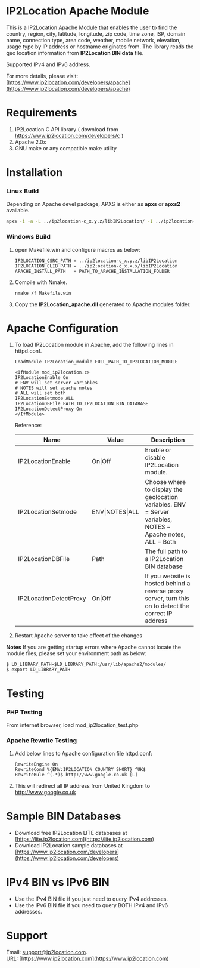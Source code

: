 # IP2Location Apache Module

This is a IP2Location Apache Module that enables the user to find the country, region, city, latitude, longitude, 
zip code, time zone, ISP, domain name, connection type, area code, weather, mobile network, elevation, 
usage type by IP address or hostname originates from. The library reads the geo location information
from **IP2Location BIN data** file.

Supported IPv4 and IPv6 address.

For more details, please visit:
[https://www.ip2location.com/developers/apache](https://www.ip2location.com/developers/apache)

# Requirements
1. IP2Location C API library ( download from https://www.ip2location.com/developers/c )
2. Apache 2.0x
3. GNU make or any compatible make utility

# Installation
### Linux Build
Depending on  Apache devel package, APXS is either as **apxs** or **apxs2** available.

```bash
apxs -i -a -L ../ip2location-c_x.y.z/libIP2Location/ -I ../ip2location-c-x.y.z/libIP2Location/ -l IP2Location -c mod_ip2location.c
```



### Windows Build
1. open Makefile.win and configure macros as below:    

   ```
   IP2LOCATION_CSRC_PATH = ../ip2location-c_x.y.z/libIP2Location
   IP2LOCATION_CLIB_PATH = ../ip2;ocation-c_x.x.x/libIP2Location
   APACHE_INSTALL_PATH   = PATH_TO_APACHE_INSTALLATION_FOLDER
   ```

2. Compile with Nmake.

   ```
   nmake /f Makefile.win
   ```

3. Copy the **IP2Location_apache.dll** generated to Apache modules folder.

   

# Apache Configuration
1. To load IP2Location module in Apache,  add the following lines in httpd.conf.

    ```
    LoadModule IP2Location_module FULL_PATH_TO_IP2LOCATION_MODULE
    
    <IfModule mod_ip2location.c>
    IP2LocationEnable On 
    # ENV will set server variables
    # NOTES will set apache notes 
    # ALL will set both
    IP2LocationSetmode ALL
    IP2LocationDBFile PATH_TO_IP2LOCATION_BIN_DATABASE
    IP2LocationDetectProxy On
    </IfModule>
    ```

    

    Reference:

    | Name                   | Value           | Description                                                  |
    | ---------------------- | --------------- | ------------------------------------------------------------ |
    | IP2LocationEnable      | On\|Off         | Enable or disable IP2Location module.                        |
    | IP2LocationSetmode     | ENV\|NOTES\|ALL | Choose where to display the geolocation variables. ENV = Server variables, NOTES = Apache notes, ALL = Both |
    | IP2LocationDBFile      | Path            | The full path to a IP2Location BIN database                  |
    | IP2LocationDetectProxy | On\|Off         | If you website is hosted behind a reverse proxy server, turn this on to detect the correct IP address |

    

2. Restart Apache server to take effect of the changes

**Notes**
If you are getting startup errors where Apache cannot locate the module files, please set your environment path as below:

```
$ LD_LIBRARY_PATH=$LD_LIBRARY_PATH:/usr/lib/apache2/modules/
$ export LD_LIBRARY_PATH
```

# Testing
### PHP Testing
From internet browser, load mod_ip2location_test.php

### Apache Rewrite Testing
1. Add below lines to Apache configuration file httpd.conf:  
    
    ```
    RewriteEngine On
    RewriteCond %{ENV:IP2LOCATION_COUNTRY_SHORT} ^UK$
    RewriteRule ^(.*)$ http://www.google.co.uk [L]
    ```
    
2. This will redirect all IP address from United Kingdom to http://www.google.co.uk


# Sample BIN Databases
* Download free IP2Location LITE databases at [https://lite.ip2location.com](https://lite.ip2location.com)  
* Download IP2Location sample databases at [https://www.ip2location.com/developers](https://www.ip2location.com/developers)

# IPv4 BIN vs IPv6 BIN
* Use the IPv4 BIN file if you just need to query IPv4 addresses.
* Use the IPv6 BIN file if you need to query BOTH IPv4 and IPv6 addresses.

# Support
Email: support@ip2location.com.  
URL: [https://www.ip2location.com](https://www.ip2location.com)
